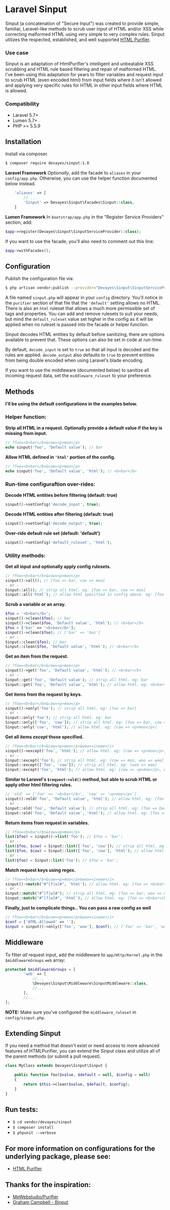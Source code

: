 


Laravel Sinput
==========

Sinput (a concatenation of "Secure Input") was created to provide simple, familiar, Laravel-like methods to scrub user input of HTML and/or XSS while correcting malformed HTML using very simple to very complex rules. Sinput utilizes the respected, established, and well supported [HTML Purifier](http://htmlpurifier.org/ "HTML Purifier").

### Use case
Sinput is an adaptation of HtmlPurifier's intelligent and unbeatable XSS scrubbing and HTML rule based filtering and repair of malformed HTML. I've been using this adaptation for years to filter variables and request input to scrub HTML (even encoded html) from input fields where it isn't allowed and applying very specific rules for HTML in other input fields where HTML is allowed.

### Compatibility
- Laravel 5.7+
- Lumen 5.7+
- PHP >= 5.5.9

## Installation

Install via composer.
```bash
$ composer require devayes/sinput:1.0
```

**Laravel Framework**
*Optionally*, add the facade to `aliases` in your `config/app.php`. Otherwise, you can use the helper function documented below instead.

```php
    'aliases' => [
        // ...
        'Sinput' => Devayes\Sinput\Facades\Sinput::class,
    ]
```

**Lumen Framework**
In `bootstrap/app.php` in the "Register Service Providers" section, add:
```php
$app->register(Devayes\Sinput\SinputServiceProvider::class);
```
If you want to use the facade, you'll also need to comment out this line:
```php
$app->withFacades();
```

## Configuration
Publish the configuration file via:
```bash
$ php artisan vendor:publish --provider="Devayes\Sinput\SinputServiceProvider"
```

A file named `sinput.php` will appear in your `config` directory. You'll notice in the `purifier` section of that file that the `'default'` setting allows no HTML. There is also an `html` ruleset that allows a much more permissible set of tags and properties. You can add and remove rulesets to suit your needs, but mind the `default_ruleset` value set higher in the config as it will be applied when no ruleset is passed into the facade or helper function.

Sinput decodes HTML entities by default before sanitizing, there are options available to prevent that. These options can also be set in code at run-time.

By default, `decode_input` is set to `true` so that all input is decoded and the rules are applied. `decode_output` also defaults to `true` to prevent entities from being double encoded when using Laravel's blade encoding.

If you want to use the middleware (documented below) to sanitize all incoming request data, set the `middleware_ruleset` to your preference.

## Methods
**I'll be using the default configurations in the examples below.**

### Helper function:
**Strip all HTML in a request. Optionally provide a default value if the key is missing from input.**
```php
// ?foo=<b>bar</b>&cow=<p>moo</p>
echo sinput('foo', 'Default value'); // bar
```

**Allow HTML defined in `'html'` portion of the config.**
```php
// ?foo=<b>bar</b>&cow=<p>moo</p>
echo sinput('foo', 'Default value', 'html'); // <b>bar</b>
```

### Run-time configuraftion over-rides:
**Decode HTML entities before filtering (default: true)**
```php
sinput()->setConfig('decode_input', true);
```

**Decode HTML entities after filtering (default: true)**
```php
sinput()->setConfig('decode_output', true);
```

**Over-ride default rule set (default: 'default')**
```php
sinput()->setConfig('default_ruleset', 'html');
```

### Utility methods:
**Get all input and optionally apply config rulesets.**
```php
// ?foo=<b>bar</b>&cow=<p>moo</p>
sinput()->all(); // [foo => bar, cow => moo]
- or -
Sinput::all(); // strip all html. eg: [foo => bar, cow => moo]
Sinput::all('html'); // allow html specified in config above. eg: [foo => <b>bar</b>, cow => <p>moo</p>]
```

**Scrub a variable or an array.**
```php
$foo = '<b>bar</b>';
sinput()->clean($foo); // bar
sinput()->clean($foo, 'Default value', 'html'); // <b>bar</b>
$foo = ['bar' => '<b>baz</b>'];
sinput()->clean($foo); // ['bar' => 'baz']
- or -
Sinput::clean($foo); // bar
Sinput::clean($foo, 'Default value', 'html'); // <b>bar</b>
```

**Get an item from the request.**
```php
// ?foo=<b>bar</b>&cow=<p>moo</p>
sinput()->get('foo', 'Default value', 'html'); // <b>bar</b>
- or -
Sinput::get('foo', 'Default value'); // strip all html. eg: bar
Sinput::get('foo', 'Default value', 'html'); // allow html. eg: <b>bar</b>
```

**Get items from the request by keys.**
```php
// ?foo=<b>bar</b>&cow=<p>moo</p>
sinput()->only('foo'); // strip all html. eg: [foo => bar]
- or -
Sinput::only('foo'); // strip all html. eg: bar
Sinput::only(['foo', 'cow']); // strip all html. eg: [foo => bar, cow => moo]
Sinput::only('cow', 'html'); // allow html. eg: [cow => <p>moo</p>]
```

**Get all items *except* those specified.**
```php
// ?foo=<b>bar</b>&cow=<p>moo</p>&woo=<i>wee</i>
sinput()->except('foo', 'html'); // allow html. eg: [cow => <p>moo</p>, woo => <i>wee</i>]
- or -
Sinput::except('foo'); // strip all html. eg: [cow => moo, woo => wee]
Sinput::except(['foo', 'cow']); // strip all html. eg: [woo => wee]
Sinput::except('foo', 'html'); // allow html. eg: [cow => <p>moo</p>, woo => <i>wee</i>]
```

**Similar to Laravel's `$request->old()` method, but able to scrub HTML or apply other html filtering rules.**
```php
// 'old' => ['foo' => '<b>bar</b>', 'cow' => '<p>moo</p>']
sinput()->old('foo', 'Default value', 'html'); // allow html. eg: [foo => <b>bar</b>]
- or -
Sinput::old('foo', 'Default value'); // strip all html. eg: [foo => bar]
Sinput::old('foo', 'Default value', 'html'); // allow html. eg: [foo => <b>bar</b>]
```

**Return items from request in variables.**
```php
// ?foo=<b>bar</b>&cow=<p>moo</p>
list($foo) = sinput()->list('foo'); // $foo = 'bar';
- or -
list($foo, $cow) = Sinput::list(['foo', 'cow']); // strip all html. eg: $foo = 'bar'; $cow = 'moo';
list($foo, $cow) = Sinput::list(['foo', 'cow'], 'html'); // allow html. eg: $foo = '<b>bar</b>'; $cow = '<p>moo</p>'
- or -
list($foo) = Sinput::list('foo'); // $foo = 'bar';
```

**Match request keys using regex.**
```php
// ?foo=<b>bar</b>&cow=<p>moo</p>&woo=<i>wee</i>
sinput()->match("#^[f|w]#", 'html'); // allow html. eg: [foo => <b>bar</b>, woo => <i>wee</i>]
- or -
Sinput::match("#^[f|w]#"); // strip all html. eg: [foo => bar, woo => wee]
Sinput::match("#^[f|w]#", 'html'); // allow html. eg: [foo => <b>bar</b>, woo => <i>wee</i>]
```

**Finally, just to complicate things.. You can pass a raw config as well**
```php
// ?foo=<b>bar</b>&cow=<p>moo</p>&woo=<i>wee</i>
$conf = ['HTML.Allowed' => ''];
$input = sinput()->only(['foo', 'woo'], $conf); // ['foo' => 'bar', 'woo' => 'wee']
```

## Middleware
To filter *all* request input, add the middleware to `app/Http/Kernel.php` in the `$middlewareGroups` `web` array:
```php
protected $middlewareGroups = [
        'web' => [
            //...
            \Devayes\Sinput\Middleware\SinputMiddleware::class,
            //...
        ],
        //...
];
```
**NOTE:** Make sure you've configured the `middleware_ruleset` in `config/sinput.php`.

## Extending Sinput
If you need a method that doesn't exist or need access to more advanced features of HTMLPurifier, you can extend the Sinput class and utilize all of the parent methods (or submit a pull request).
```php
class MyClass extends Devayes\Sinput\Sinput {

    public function foo($value, $default = null, $config = null)
    {
        return $this->clean($value, $default, $config);
    }
}
```

## Run tests:
- `$ cd vendor/devayes/sinput`
- `$ composer install`
- `$ phpunit --verbose`

## For more information on configurations for the underlying package, please see:
- [HTML Purifier](http://htmlpurifier.org/ "HTML Purifier")

## Thanks for the inspiration:
- [MeWebstudio/Purifier](https://github.com/mewebstudio/Purifier "MeWebstudio/Purifier")
- [Graham Campbell - Binput](https://github.com/GrahamCampbell/Laravel-Binput "Graham Campbell/Binput")
